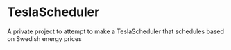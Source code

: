 # TeslaScheduler
A private project to attempt to make a TeslaScheduler that schedules based on Swedish energy prices
